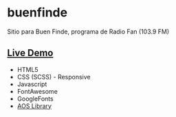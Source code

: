 # buenfinde
 Sitio para Buen Finde, programa de Radio Fan (103.9 FM)
 
 ## [Live Demo](https://pvmelli.github.io/buenfinde/)

* HTML5
* CSS (SCSS) - Responsive
* Javascript
* FontAwesome
* GoogleFonts
* [AOS Library](http://michalsnik.github.io/aos/)

